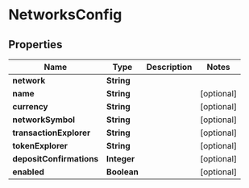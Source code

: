
# NetworksConfig

## Properties
Name | Type | Description | Notes
------------ | ------------- | ------------- | -------------
**network** | **String** |  | 
**name** | **String** |  |  [optional]
**currency** | **String** |  |  [optional]
**networkSymbol** | **String** |  |  [optional]
**transactionExplorer** | **String** |  |  [optional]
**tokenExplorer** | **String** |  |  [optional]
**depositConfirmations** | **Integer** |  |  [optional]
**enabled** | **Boolean** |  |  [optional]



